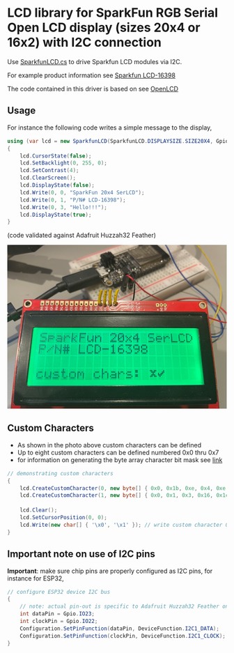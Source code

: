 # LCD library for SparkFun RGB Serial Open LCD display (sizes 20x4 or 16x2) with I2C connection

 Use [SparkfunLCD.cs](SparkfunLCD.cs) to drive Sparkfun LCD modules via I2C.
 
 For example product information see [Sparkfun LCD-16398](https://www.sparkfun.com/products/16398)
 
 The code contained in this driver is based on see [OpenLCD](https://github.com/sparkfun/OpenLCD)

 ## Usage

For instance the following code writes a simple message to the display,
```csharp
using (var lcd = new SparkfunLCD(SparkfunLCD.DISPLAYSIZE.SIZE20X4, Gpio.IO23, Gpio.IO22))
{
    lcd.CursorState(false);
    lcd.SetBacklight(0, 255, 0);
    lcd.SetContrast(4);
    lcd.ClearScreen();
    lcd.DisplayState(false);
    lcd.Write(0, 0, "SparkFun 20x4 SerLCD");
    lcd.Write(0, 1, "P/N# LCD-16398");
    lcd.Write(0, 3, "Hello!!!");
    lcd.DisplayState(true);
}
```

(code validated against Adafruit Huzzah32 Feather)

![Example usage](SparkFunLCD.jpg)

 ## Custom Characters
 
 - As shown in the photo above custom characters can be defined
 - Up to eight custom characters can be defined numbered 0x0 thru 0x7
 - for information on generating the byte array character bit mask see [link](https://www.quinapalus.com/hd44780udg.html)

```csharp
// demonstrating custom characters
{
    lcd.CreateCustomCharacter(0, new byte[] { 0x0, 0x1b, 0xe, 0x4, 0xe, 0x1b, 0x0, 0x0 }); // define custom character 0x0
    lcd.CreateCustomCharacter(1, new byte[] { 0x0, 0x1, 0x3, 0x16, 0x1c, 0x8, 0x0, 0x0 }); // define custom character 0x1

    lcd.Clear();
    lcd.SetCursorPosition(0, 0);
    lcd.Write(new char[] { '\x0', '\x1' }); // write custom character 0x0 followed by custom character 0x1
}
```


 ## Important note on use of I2C pins

**Important**: make sure chip pins are properly configured as I2C pins, for instance for ESP32,

```csharp
// configure ESP32 device I2C bus
{
    // note: actual pin-out is specific to Adafruit Huzzah32 Feather on which code was tested
    int dataPin = Gpio.IO23;
    int clockPin = Gpio.IO22;
    Configuration.SetPinFunction(dataPin, DeviceFunction.I2C1_DATA);
    Configuration.SetPinFunction(clockPin, DeviceFunction.I2C1_CLOCK);
}
```
